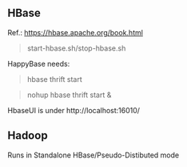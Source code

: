 ## HBase

Ref.: https://hbase.apache.org/book.html
> start-hbase.sh/stop-hbase.sh
    
HappyBase needs: 
> hbase thrift start

> nohup hbase thrift start &
    
HbaseUI is under http://localhost:16010/

## Hadoop
Runs in Standalone HBase/Pseudo-Distibuted mode